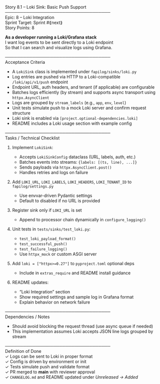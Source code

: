 Story 8.1 – Loki Sink: Basic Push Support  
───────────────────────────────────  
Epic: 8 – Loki Integration  
Sprint Target: Sprint #⟪next⟫  
Story Points: 8

**As a developer running a Loki/Grafana stack**  
I want log events to be sent directly to a Loki endpoint  
So that I can search and visualize logs using Grafana.

───────────────────────────────────  
Acceptance Criteria

- A `LokiSink` class is implemented under `fapilog/sinks/loki.py`
- Log entries are pushed via HTTP to a Loki-compatible `/loki/api/v1/push` endpoint
- Endpoint URL, auth headers, and tenant (if applicable) are configurable
- Batches logs efficiently (by stream) and supports async transport using `httpx.AsyncClient`
- Logs are grouped by `stream_labels` (e.g., `app`, `env`, `level`)
- Unit tests simulate push to a mock Loki server and confirm request structure
- Loki sink is enabled via `[project.optional-dependencies.loki]`
- README includes a Loki usage section with example config

───────────────────────────────────  
Tasks / Technical Checklist

1. Implement `LokiSink`:

   - Accepts `LokiSinkConfig` dataclass (URL, labels, auth, etc.)
   - Batches events into streams: `{labels: [(ts, line), ...]}`
   - Sends payloads via `httpx.AsyncClient.post()`
   - Handles retries and logs on failure

2. Add `LOKI_URL`, `LOKI_LABELS`, `LOKI_HEADERS`, `LOKI_TENANT_ID` to `fapilog/settings.py`

   - Use envvar-driven Pydantic settings
   - Default to disabled if no URL is provided

3. Register sink only if `LOKI_URL` is set

   - Append to processor chain dynamically in `configure_logging()`

4. Unit tests in `tests/sinks/test_loki.py`:

   - `test_loki_payload_format()`
   - `test_successful_push()`
   - `test_failure_logging()`
   - Use `httpx_mock` or custom ASGI server

5. Add `loki = ["httpx>=0.27"]` to `pyproject.toml` optional deps

   - Include in `extras_require` and README install guidance

6. README updates:
   - “Loki Integration” section
   - Show required settings and sample log in Grafana format
   - Explain behavior on network failure

───────────────────────────────────  
Dependencies / Notes

- Should avoid blocking the request thread (use async queue if needed)
- This implementation assumes Loki accepts JSON line logs grouped by stream

───────────────────────────────────  
Definition of Done  
✓ Logs can be sent to Loki in proper format  
✓ Config is driven by environment or init  
✓ Tests simulate push and validate format  
✓ PR merged to **main** with reviewer approval  
✓ `CHANGELOG.md` and README updated under _Unreleased → Added_
